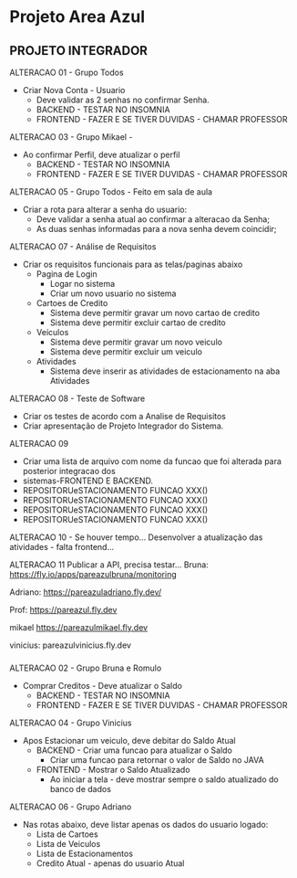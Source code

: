 # Projeto Area Azul
## PROJETO INTEGRADOR
ALTERACAO 01 - Grupo Todos
* Criar Nova Conta - Usuario
  * Deve validar as 2 senhas no confirmar Senha. 
  * BACKEND - TESTAR NO INSOMNIA
  * FRONTEND - FAZER E SE TIVER DUVIDAS - CHAMAR PROFESSOR

ALTERACAO 03 - Grupo Mikael -  
* Ao confirmar Perfil, deve atualizar o perfil
  * BACKEND - TESTAR NO INSOMNIA
  * FRONTEND - FAZER E SE TIVER DUVIDAS - CHAMAR PROFESSOR

ALTERACAO 05 - Grupo Todos - Feito em sala de aula
* Criar a rota para alterar a senha do usuario:
  * Deve validar a senha atual ao confirmar a alteracao da Senha; 
  * As duas senhas informadas para a nova senha devem coincidir;

ALTERACAO 07 - Análise de Requisitos
* Criar os requisitos funcionais para as telas/paginas abaixo
  * Pagina de Login
    * Logar no sistema 
    * Criar um novo usuario no sistema
  * Cartoes de Credito
    * Sistema deve permitir gravar um novo cartao de credito
    * Sistema deve permitir excluir cartao de credito
  * Veículos
    * Sistema deve permitir gravar um novo veiculo
    * Sistema deve permitir excluir um veiculo
  * Atividades
    * Sistema deve inserir as atividades de estacionamento na aba Atividades

ALTERACAO 08 - Teste de Software
* Criar os testes de acordo com a Analise de Requisitos
* Criar apresentação de Projeto Integrador do Sistema.

ALTERACAO 09
* Criar uma lista de arquivo com nome da funcao que foi alterada para posterior integracao dos
* sistemas-FRONTEND E BACKEND.
* REPOSITORUeSTACIONAMENTO FUNCAO XXX()
* REPOSITORUeSTACIONAMENTO FUNCAO XXX()
* REPOSITORUeSTACIONAMENTO FUNCAO XXX()
* REPOSITORUeSTACIONAMENTO FUNCAO XXX()

ALTERACAO 10 - Se houver tempo...
Desenvolver a atualização das atividades - falta frontend...

ALTERACAO 11
Publicar a API, precisa testar...
Bruna:
https://fly.io/apps/pareazulbruna/monitoring

Adriano:
https://pareazuladriano.fly.dev/

Prof:
https://pareazul.fly.dev

mikael
https://pareazulmikael.fly.dev

vinicius:
pareazulvinicius.fly.dev






#####

ALTERACAO 02 - Grupo Bruna e Romulo
* Comprar Creditos - Deve atualizar o Saldo
  * BACKEND - TESTAR NO INSOMNIA
  * FRONTEND - FAZER E SE TIVER DUVIDAS - CHAMAR PROFESSOR

ALTERACAO 04 - Grupo Vinicius
* Apos Estacionar um veiculo, deve debitar do Saldo Atual
  * BACKEND - Criar uma funcao para atualizar o Saldo
     * Criar uma funcao para retornar o valor de Saldo no JAVA 
  * FRONTEND - Mostrar o Saldo Atualizado
    * Ao iniciar a tela - deve mostrar sempre o saldo atualizado do banco de dados

ALTERACAO 06 - Grupo Adriano
* Nas rotas abaixo, deve listar apenas os dados do usuario logado:
   * Lista de Cartoes
   * Lista de Veiculos
   * Lista de Estacionamentos
   * Credito Atual - apenas do usuario Atual
